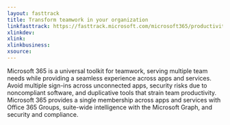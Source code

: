 ```yaml
---
layout: fasttrack
title: Transform teamwork in your organization
linkfasttrack: https://fasttrack.microsoft.com/microsoft365/productivitylibrary/Transform-teamwork-in-your-organization 
xlinkdev: 
xlink: 
xlinkbusiness: 
xsource: 
---
```

Microsoft 365 is a universal toolkit for teamwork, serving multiple team needs while providing a seamless experience across apps and services. Avoid multiple sign-ins across unconnected apps, security risks due to noncompliant software, and duplicative tools that strain team productivity. Microsoft 365 provides a single membership across apps and services with Office 365 Groups, suite-wide intelligence with the Microsoft Graph, and security and compliance.